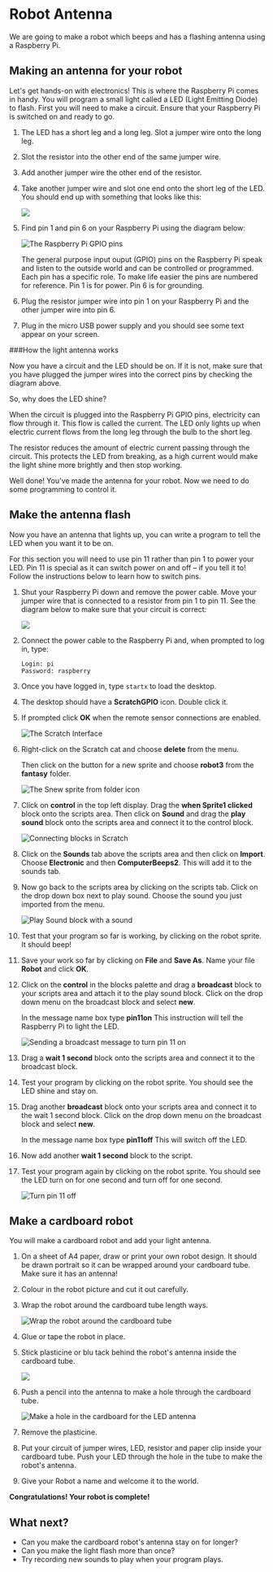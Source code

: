# Robot Antenna

We are going to make a robot which beeps and has a flashing antenna using a Raspberry Pi.

## Making an antenna for your robot

Let's get hands-on with electronics!  This is where the Raspberry Pi comes in handy. You will program a small light called a LED (Light Emitting Diode) to flash. First you will need to make a circuit. Ensure that your Raspberry Pi is switched on and ready to go.

1.  The LED has a short leg and a long leg. Slot a jumper wire onto the long leg.

2.  Slot the resistor into the other end of the same jumper wire.

3.  Add another jumper wire the other end of the resistor.

4.  Take another jumper wire and slot one end onto the short leg of the LED. You should end up with something that looks like this:

    ![](images/led-wired.png)

5.  Find pin 1 and pin 6 on your Raspberry Pi using the diagram below:

    ![](images/gpio.png "The Raspberry Pi GPIO pins")

    The general purpose input ouput (GPIO) pins on the Raspberry Pi speak and listen to the outside world and can be          controlled or programmed.  Each pin has a specific role. To make life easier the pins are numbered for reference.         Pin 1 is for power. Pin 6 is for grounding.

6.  Plug the resistor jumper wire into pin 1 on your Raspberry Pi and the other jumper wire into pin 6.

7.  Plug in the micro USB power supply and you should see some text appear on your screen.

###How the light antenna works

Now you have a circuit and the LED should be on. If it is not, make sure that you have plugged the jumper wires into the correct pins by checking the diagram above. 

So, why does the LED shine?

When the circuit is plugged into the Raspberry Pi GPIO pins, electricity can flow through it. This flow is called the current. The LED only lights up when electric current flows from the long leg through the bulb to the short leg.

The resistor reduces the amount of electric current passing through the circuit. This protects the LED from breaking, as a high current would make the light shine more brightly and then stop working.

Well done! You've made the antenna for your robot. Now we need to do some programming to control it. 

## Make the antenna flash

Now you have an antenna that lights up, you can write a program to tell the LED when you want it to be on.

For this section you will need to use pin 11 rather than pin 1 to power your LED. Pin 11 is special as it can switch power on and off – if you tell it to! Follow the instructions below to learn how to switch pins.

1.  Shut your Raspberry Pi down and remove the power cable. Move your jumper wire that is connected to a resistor from pin 1 to pin 11. See the diagram below to make sure that your circuit is correct:

    ![](images/finished-circuit.png)

2.  Connect the power cable to the Raspberry Pi and, when prompted to log in, type:

    ```
    Login: pi
    Password: raspberry
    ```

3.  Once you have logged in, type `startx` to load the desktop.

4.  The desktop should have a **ScratchGPIO** icon. Double click it.

5.  If prompted click **OK** when the remote sensor connections are enabled.

    ![](images/Scratch-interface.png "The Scratch Interface")

6.  Right-click on the Scratch cat and choose **delete** from the menu.

    Then click on the button for a new sprite and choose **robot3** from the **fantasy** folder.

    ![](images/new_sprite.png "The Snew sprite from folder icon")

7.  Click on **control** in the top left display. Drag the **when Sprite1 clicked** block onto the scripts area. Then click on **Sound** and drag the **play sound** block onto the scripts area and connect it to the control block.

    ![](images/play_sound.png "Connecting blocks in Scratch")

8.  Click on the **Sounds** tab above the scripts area and then click on **Import**. Choose **Electronic** and then **ComputerBeeps2**. This will add it to the sounds tab.

9.  Now go back to the scripts area by clicking on the scripts tab. Click on the drop down box next to play sound. Choose the sound you just imported from the menu.

    ![](images/play_sound_beep.png "Play Sound block with a sound")

10. Test that your program so far is working, by clicking on the robot sprite. It should beep!

11. Save your work so far by clicking on **File** and **Save As**. Name your file **Robot** and click **OK**.

12. Click on the **control** in the blocks palette and drag a **broadcast** block to your scripts area and attach it to the play sound block. Click on the drop down menu on the broadcast block and select **new**.

    In the message name box type **pin11on** This instruction will tell the Raspberry Pi to light the LED.

    ![](images/pin11on.png "Sending a broadcast message to turn pin 11 on")

13. Drag a **wait 1 second** block onto the scripts area and connect it to the broadcast block.

14. Test your program by clicking on the robot sprite. You should see the LED shine and stay on.

15. Drag another **broadcast** block onto your scripts area and connect it to the wait 1 second block. Click on the drop down menu on the broadcast block and select **new**.

    In the message name box type **pin11off** This will switch off the LED.

16. Now add another **wait 1 second** block to the script.

17. Test your program again by clicking on the robot sprite. You should see the LED turn on for one second and turn off for one second.

    ![](images/pin11off.png "Turn pin 11 off")

## Make a cardboard robot

You will make a cardboard robot and add your light antenna.

1.  On a sheet of A4 paper, draw or print your own robot design. It should be drawn portrait so it can be wrapped around your cardboard tube. Make sure it has an antenna!

2.  Colour in the robot picture and cut it out carefully.

3.  Wrap the robot around the cardboard tube length ways.

    ![](images/cardboard.png "Wrap the robot around the cardboard tube")

4.  Glue or tape the robot in place.

5.  Stick plasticine or blu tack behind the robot's antenna inside the cardboard tube.

    ![](images/cardboard2.png)

6.  Push a pencil into the antenna to make a hole through the cardboard tube.

    ![](images/cardboard3.png "Make a hole in the cardboard for the LED antenna")

7.  Remove the plasticine.

8.  Put your circuit of jumper wires, LED, resistor and paper clip inside your cardboard tube. Push your LED through the hole in the tube to make the robot's antenna.

9.  Give your Robot a name and welcome it to the world.

**Congratulations! Your robot is complete!**

## What next?

-   Can you make the cardboard robot's antenna stay on for longer?
-   Can you make the light flash more than once?
-   Try recording new sounds to play when your program plays.
